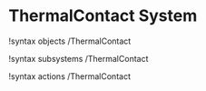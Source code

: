 <!-- MOOSE Documentation Stub: Remove this when content is added. -->

# ThermalContact System
!syntax objects /ThermalContact

!syntax subsystems /ThermalContact

!syntax actions /ThermalContact
